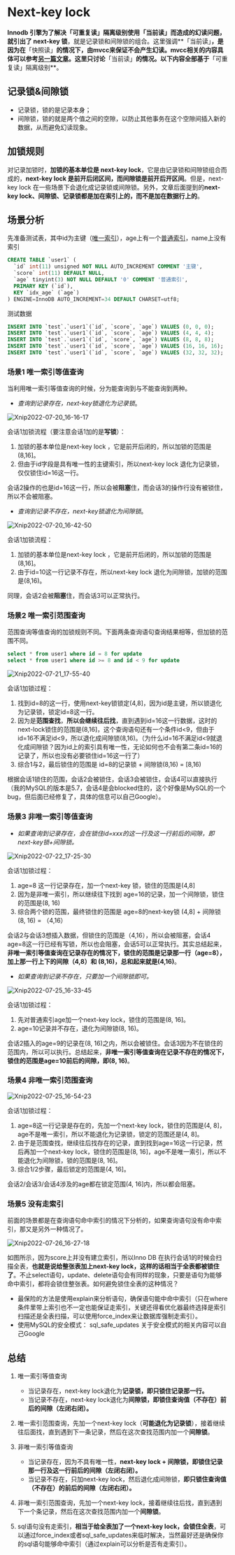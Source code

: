 # Next-key lock

**Innodb 引擎为了解决「可重复读」隔离级别使用「当前读」而造成的幻读问题，就引出了 next-key 锁**，就是记录锁和间隙锁的组合。这里强调**「当前读」**，是因为在**「快照读」**的情况下，由mvcc来保证不会产生幻读。mvcc相关的内容具体可以参考[另一篇文章](https://github.com/chuckchann/nine-legged-essay-notes/blob/master/%E4%B9%9D%E8%82%A1%E6%96%87%E4%B9%8BMySQL/MySQL%E4%B9%8Bmvcc.md)。这里只讨论**「当前读」**的情况。以下内容全部基于**「可重复读」隔离级别**。

## 记录锁&间隙锁

- 记录锁，锁的是记录本身；
- 间隙锁，锁的就是两个值之间的空隙，以防止其他事务在这个空隙间插入新的数据，从而避免幻读现象。

## 加锁规则

对记录加锁时，**加锁的基本单位是 next-key lock**，它是由记录锁和间隙锁组合而成的，**next-key lock 是前开后闭区间，而间隙锁是前开后开区间**。但是，next-key lock 在一些场景下会退化成记录锁或间隙锁。另外，文章后面提到的**next-key lock、间隙锁、记录锁都是加在索引上的，而不是加在数据行上的**。

## 场景分析

先准备测试表，其中id为主键（<u>唯一索引</u>），age上有一个<u>普通索引</u>，name上没有索引

```sql
CREATE TABLE `user1` (
  `id` int(11) unsigned NOT NULL AUTO_INCREMENT COMMENT '主键',
  `score` int(11) DEFAULT NULL,
  `age` tinyint(3) NOT NULL DEFAULT '0' COMMENT '普通索引',
  PRIMARY KEY (`id`),
  KEY `idx_age` (`age`)
) ENGINE=InnoDB AUTO_INCREMENT=34 DEFAULT CHARSET=utf8;
```

测试数据

```sql
INSERT INTO `test`.`user1`(`id`, `score`, `age`) VALUES (0, 0, 0);
INSERT INTO `test`.`user1`(`id`, `score`, `age`) VALUES (4, 4, 4);
INSERT INTO `test`.`user1`(`id`, `score`, `age`) VALUES (8, 8, 8);
INSERT INTO `test`.`user1`(`id`, `score`, `age`) VALUES (16, 16, 16);
INSERT INTO `test`.`user1`(`id`, `score`, `age`) VALUES (32, 32, 32);
```

### 场景1 唯一索引等值查询

当利用唯一索引等值查询的时候，分为能查询到与不能查询到两种。

- *查询到记录存在，next-key锁退化为记录锁*。

  

![Xnip2022-07-20_16-16-17](image/Xnip2022-07-20_16-16-17.jpg)

会话1加锁流程（要注意会话1加的是**写锁**）：

1. 加锁的基本单位是next-key lock ，它是前开后闭的，所以加锁的范围是(8,16]。
2. 但由于id字段是具有唯一性的主键索引，所以next-key lock 退化为记录锁，仅仅锁住id=16这一行。

会话2操作的也是id=16这一行，所以会被**阻塞**住，而会话3的操作行没有被锁住，所以不会被阻塞。

- *查询到记录不存在，next-key锁退化为间隙锁*。

![Xnip2022-07-20_16-42-50](image/Xnip2022-07-20_16-42-50.jpg)

会话1加锁流程：

1. 加锁的基本单位是next-key lock ，它是前开后闭的，所以加锁的范围是(8,16]。
2. 由于id=10这一行记录不存在，所以next-key lock 退化为间隙锁，加锁的范围是(8,16)。

同理，会话2会被**阻塞**住，而会话3可以正常执行。

### 场景2 唯一索引范围查询

范围查询等值查询的加锁规则不同。下面两条查询语句查询结果相等，但加锁的范围不同。

```sql
select * from user1 where id = 8 for update
select * from user1 where id >= 8 and id < 9 for update
```

![Xnip2022-07-21_17-55-40](image/Xnip2022-07-21_17-55-40.jpg)

会话1加锁过程：

1. 找到id=8的这一行，使用next-key锁锁定(4,8]，因为id是主键，所以锁退化为记录锁，锁定id=8这一行。
2. 因为是**范围查找**，**所以会继续往后找**，直到遇到id=16这一行数据，这时的next-lock锁住的范围是(8,16]，这个查询语句还有一个条件id<9，但由于id=16不满足id<9，所以退化成间隙锁(8,16)。（为什么id=16不满足id<9就退化成间隙锁？因为id上的索引具有唯一性，无论如何也不会有第二条id=16的记录了，所以也没有必要锁住id=16这一行了）
3. 综合1与2，最后锁住的范围是 id=8的记录锁 + 间隙锁(8,16) = [8,16)

根据会话1锁住的范围，会话2会被锁住，会话3会被锁住，会话4可以直接执行（我的MySQL的版本是5.7，会话4是会blocked住的，这个好像是MySQL的一个bug，但后面已经修复了，具体的信息可以自己Google）。

### 场景3 非唯一索引等值查询

- *如果查询到记录存在，会在锁住id=xxx的这一行及这一行前后的间隙，即next-key锁+间隙锁。*

![Xnip2022-07-22_17-25-30](image/Xnip2022-07-22_17-25-30.jpg)

会话1加锁过程：

1. age=8 这一行记录存在，加一个next-key 锁，锁住的范围是(4,8]
2. 因为是非唯一索引，所以继续往下找到 age=16的记录，加一个间隙锁，锁住的范围是(8, 16)
3. 综合两个锁的范围，最终锁住的范围是 age=8的next-key锁 (4,8] + 间隙锁(8, 16) = （4,16）

会话2与会话3想插入数据，但锁住的范围是（4,16），所以会被阻塞，会话4 age=8这一行已经有写锁，所以也会阻塞，会话5可以正常执行。其实总结起来，**非唯一索引等值查询在记录存在的情况下，锁住的范围是记录那一行（age=8），加上那一行上下的间隙（4,8）和 (8,16)，总和起来就是(4,16)**。

- *如果查询到记录不存在，只要加一个间隙锁即可。*

![Xnip2022-07-25_16-33-45](image/Xnip2022-07-25_16-33-45.jpg)

会话1加锁过程：

1. 先对普通索引age加一个next-key lock，锁住的范围是(8, 16]。
2. age=10记录并不存在，退化为间隙锁(8, 16)。

会话2插入的age=9的记录在(8, 16)之内，所以会被锁住。会话3因为不在锁住的范围内，所以可以执行。总结起来，**非唯一索引等值查询在记录不存在的情况下，锁住的范围是age=10前后的间隙，即(8, 16)**。

### 场景4 非唯一索引范围查询

![Xnip2022-07-25_16-54-23](image/Xnip2022-07-25_16-54-23.jpg)

会话1加锁过程：

1. age=8这一行记录是存在的，先加一个next-key lock，锁住的范围是(4, 8]，age不是唯一索引，所以不能退化为记录锁，锁定的范围还是(4, 8]。
2. 由于是范围查找，继续往后找存在的记录，直到找到age=16这一行记录，然后再加一个next-key lock，锁住的范围是(8, 16]，age不是唯一索引，所以不能退化为间隙锁，锁的范围是(8, 16]。
3. 综合1/2步骤，最后锁定的范围是(4, 16]。

会话2/会话3/会话4涉及的age都在锁定范围(4, 16]内，所以都会阻塞。

### 场景5 没有走索引

前面的场景都是在查询语句命中索引的情况下分析的，如果查询语句没有命中索引，那又是另外一种情况了。

![Xnip2022-07-26_16-27-18](image/Xnip2022-07-26_16-27-18.jpg)

如图所示，因为score上并没有建立索引，所以Inno DB 在执行会话1的时候会扫描全表，**也就是说给整张表加上next-key lock，这样的话相当于全表都被锁住了**。不止select语句，update、delete语句会有同样的现象，只要是语句为能够命中索引，都将会锁住整张表。如何避免锁住全表的这种情况？

- 最保险的方法是使用explain来分析语句，确保语句能中命中索引（只在where条件里带上索引也不一定也能保证走索引，关键还得看优化器最终选择是索引扫描还是全表扫描，可以使用force_index来让数据库强制走索引）。
- 使用MySQL的安全模式： sql_safe_updates  关于安全模式的相关内容可以自己Google

## 总结

1. 唯一索引等值查询

   - 当记录存在，next-key lock退化为**记录锁，即只锁住记录那一行。**
   - 当记录不存在，next-key lock退化为**间隙锁，即锁住查询值（不存在）前后的间隙（左闭右闭）。**

2. 唯一索引范围查询，先加一个next-key lock（**可能退化为记录锁**），接着继续往后面找，直到遇到下一条记录，然后在这次查找范围内加一个**间隙锁**。

3. 非唯一索引等值查询

   - 当记录存在，因为不具有唯一性，**next-key lock + 间隙锁，即锁住记录那一行及这一行前后的间隙（左闭右闭）。**
   - 当记录不存在，只加next-key lock，然后退化成间隙锁，**即只锁住查询值（不存在）的前后的间隙（左闭右闭）。**

4. 非唯一索引范围查询，先加一个next-key lock，接着继续往后找，直到遇到下一个条记录，然后在这次查找范围内加一个**间隙锁**。

5. sql语句没有走索引，**相当于给全表加了一个next-key lock，会锁住全表**，可以通过force_index或者sql_safe_updates来临时解决，当然最好还是确保你的sql语句能够命中索引（通过explain可以分析是否有走索引）。

   